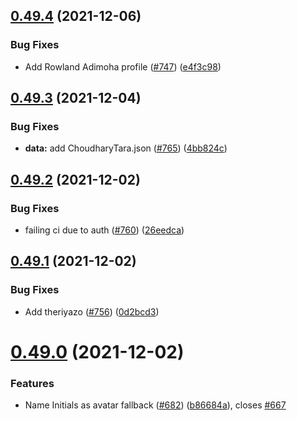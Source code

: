 ## [0.49.4](https://github.com/EddieHubCommunity/LinkFree/compare/v0.49.3...v0.49.4) (2021-12-06)


### Bug Fixes

* Add Rowland Adimoha profile ([#747](https://github.com/EddieHubCommunity/LinkFree/issues/747)) ([e4f3c98](https://github.com/EddieHubCommunity/LinkFree/commit/e4f3c989f04a5cb1208495afc3e46735b18e2b80))



## [0.49.3](https://github.com/EddieHubCommunity/LinkFree/compare/v0.49.2...v0.49.3) (2021-12-04)


### Bug Fixes

* **data:** add ChoudharyTara.json ([#765](https://github.com/EddieHubCommunity/LinkFree/issues/765)) ([4bb824c](https://github.com/EddieHubCommunity/LinkFree/commit/4bb824c8426e8b796ce8e9ce0e9f922a53fdac3b))



## [0.49.2](https://github.com/EddieHubCommunity/LinkFree/compare/v0.49.1...v0.49.2) (2021-12-02)


### Bug Fixes

* failing ci due to auth ([#760](https://github.com/EddieHubCommunity/LinkFree/issues/760)) ([26eedca](https://github.com/EddieHubCommunity/LinkFree/commit/26eedca2b40d0aa9c5261e83a26e9754df53785f))



## [0.49.1](https://github.com/EddieHubCommunity/LinkFree/compare/v0.49.0...v0.49.1) (2021-12-02)


### Bug Fixes

* Add theriyazo ([#756](https://github.com/EddieHubCommunity/LinkFree/issues/756)) ([0d2bcd3](https://github.com/EddieHubCommunity/LinkFree/commit/0d2bcd399dd031b7bb7b311e8438cb247b152c9e))



# [0.49.0](https://github.com/EddieHubCommunity/LinkFree/compare/v0.48.3...v0.49.0) (2021-12-02)


### Features

* Name Initials as avatar fallback ([#682](https://github.com/EddieHubCommunity/LinkFree/issues/682)) ([b86684a](https://github.com/EddieHubCommunity/LinkFree/commit/b86684a1e1129b380700a99e6f638aae77ee2fe0)), closes [#667](https://github.com/EddieHubCommunity/LinkFree/issues/667)



